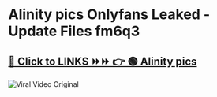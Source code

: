 
 # Alinity pics Onlyfans Leaked - Update Files fm6q3

## <h2><a href="https://clipsfans.com/Alinity_pics&ref=git">🔗 Click to LINKS ⏩⏩ 👉 🟢 Alinity pics </a></h2>

<a href="https://clipsfans.com/Alinity_pics&ref=git" rel="nofollow" data-target="animated-image.originalLink"><img src="https://i.ibb.co.com/xMMVF88/686577567.gif" alt="Viral Video Original" style="max-width: 100%; display: inline-block;" data-target="animated-image.originalImage"></a>

